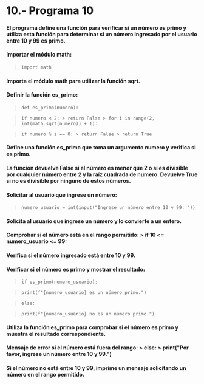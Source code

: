 # 10.- Programa 10
#### El programa define una función para verificar si un número es primo y utiliza esta función para determinar si un número ingresado por el usuario entre 10 y 99 es primo.
#### Importar el módulo math: 
> ```import math```

#### Importa el módulo math para utilizar la función sqrt.
#### Definir la función es_primo: 
> ```def es_primo(numero): ```

> ```if numero < 2: > return False > for i in range(2, int(math.sqrt(numero)) + 1):```

> ```if numero % i == 0: > return False > return True```

#### Define una función es_primo que toma un argumento numero y verifica si es primo.
#### La función devuelve False si el número es menor que 2 o si es divisible por cualquier número entre 2 y la raíz cuadrada de numero. Devuelve True si no es divisible por ninguno de estos números.
#### Solicitar al usuario que ingrese un número: 
> ```numero_usuario = int(input("Ingrese un número entre 10 y 99: "))```

#### Solicita al usuario que ingrese un número y lo convierte a un entero.
#### Comprobar si el número está en el rango permitido: > if 10 <= numero_usuario <= 99:

#### Verifica si el número ingresado está entre 10 y 99.
#### Verificar si el número es primo y mostrar el resultado: 
> ```if es_primo(numero_usuario):```

> ```print(f"{numero_usuario} es un número primo.")```

> ```else:```

> ```print(f"{numero_usuario} no es un número primo.")```

#### Utiliza la función es_primo para comprobar si el número es primo y muestra el resultado correspondiente.
#### Mensaje de error si el número está fuera del rango: > else: > print("Por favor, ingrese un número entre 10 y 99.")

#### Si el número no está entre 10 y 99, imprime un mensaje solicitando un número en el rango permitido.
